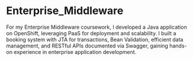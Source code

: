 # Enterprise_Middleware
For my Enterprise Middleware coursework, I developed a Java application on OpenShift, leveraging PaaS for deployment and scalability. I built a booking system with JTA for transactions, Bean Validation, efficient data management, and RESTful APIs documented via Swagger, gaining hands-on experience in enterprise application development.
